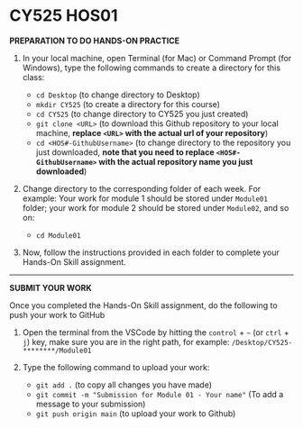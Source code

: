 # CY525 HOS01

**PREPARATION TO DO HANDS-ON PRACTICE**

1. In your local machine, open Terminal (for Mac) or Command Prompt (for Windows), type the following commands to create a directory for this class:  
    * `cd Desktop` (to change directory to Desktop)
    * `mkdir CY525` (to create a directory for this course)
    * `cd CY525` (to change directory to CY525 you just created)
    * `git clone <URL>` (to download this Github repository to your local machine, **replace `<URL>` with the actual url of your repository**)
    * `cd <HOS#-GithubUsername>` (to change directory to the repository you just downloaded, **note that you need to replace `<HOS#-GithubUsername>` with the actual repository name you just downloaded**)

2. Change directory to the corresponding folder of each week. For example: Your work for module 1 should be stored under `Module01` folder; your work for module 2 should be stored under `Module02`, and so on:

    * `cd Module01`

3. Now, follow the instructions provided in each folder to complete your Hands-On Skill assignment.

---

**SUBMIT YOUR WORK**

Once you completed the Hands-On Skill assignment, do the following to push your work to GitHub

1. Open the terminal from the VSCode by hitting the `control` + `~` (or `ctrl` + `j`) key, make sure you are in the right path, for example: `/Desktop/CY525-********/Module01`

2. Type the following command to upload your work:
    * `git add .` (to copy all changes you have made)
    * `git commit -m "Submission for Module 01 - Your name"` (To add a message to your submission)
    * `git push origin main` (to upload your work to Github)
